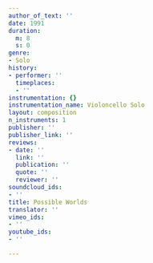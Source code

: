 ```yaml
---
author_of_text: ''
date: 1991
duration:
  m: 8
  s: 0
genre:
- Solo
history:
- performer: ''
  timeplaces:
  - ''
instrumentation: {}
instrumentation_name: Violoncello Solo
layout: composition
n_instruments: 1
publisher: ''
publisher_link: ''
reviews:
- date: ''
  link: ''
  publication: ''
  quote: ''
  reviewer: ''
soundcloud_ids:
- ''
title: Possible Worlds
translator: ''
vimeo_ids:
- ''
youtube_ids:
- ''

---
```

